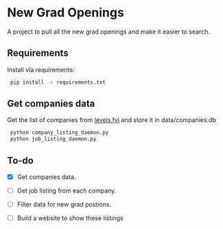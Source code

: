 # New Grad Openings
A project to pull all the new grad openings and make it easier to search. 

## Requirements
Install via requirements:
```bash
 pip install -r requirements.txt
```

## Get companies data
Get the list of companies from [levels.fyi](www.levels.fyi/) and store it in data/companies.db 
```bash
 python company_listing_daemon.py
 python job_listing_daemon.py
```

## To-do 
* [x] Get companies data.
* [ ] Get job listing from each company.
* [ ] Filter data for new grad postions.
* [ ] Build a website to show these listings

